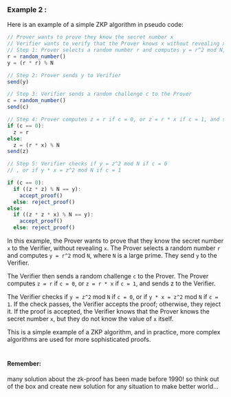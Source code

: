 ### Example 2 : 
Here is an example of a simple ZKP algorithm in pseudo code:

```js
// Prover wants to prove they know the secret number x 
// Verifier wants to verify that the Prover knows x without revealing x 
// Step 1: Prover selects a random number r and computes y = r^2 mod N, where N is a large prime 
r = random_number() 
y = (r * r) % N 

// Step 2: Prover sends y to Verifier 
send(y) 

// Step 3: Verifier sends a random challenge c to the Prover 
c = random_number() 
send(c) 

// Step 4: Prover computes z = r if c = 0, or z = r * x if c = 1, and sends z to Verifier 
if (c == 0): 
  z = r 
else: 
  z = (r * x) % N 
send(z) 

// Step 5: Verifier checks if y = z^2 mod N if c = 0 
// , or if y * x = z^2 mod N if c = 1 

if (c == 0): 
  if ((z * z) % N == y): 
    accept_proof() 
  else: reject_proof() 
else: 
  if ((z * z * x) % N == y): 
    accept_proof() 
  else: reject_proof()
```

In this example, the Prover wants to prove that they know the secret number `x` to the Verifier, without revealing `x`. The Prover selects a random number `r` and computes `y = r^2` mod `N`, where `N` is a large prime. They send `y` to the Verifier.

The Verifier then sends a random challenge `c` to the Prover. The Prover computes `z = r` if `c = 0`, or `z = r * x` if `c = 1`, and sends z to the Verifier.

The Verifier checks if `y = z^2` mod `N` if `c = 0`, or if `y * x = z^2` mod `N` if `c = 1`. If the check passes, the Verifier accepts the proof; otherwise, they reject it. If the proof is accepted, the Verifier knows that the Prover knows the secret number `x`, but they do not know the value of `x` itself.

This is a simple example of a ZKP algorithm, and in practice, more complex algorithms are used for more sophisticated proofs.

#

#### Remember: 
many solution about the zk-proof has been made before 1990! so think out of the box and create new solution for any situation to make better world...
